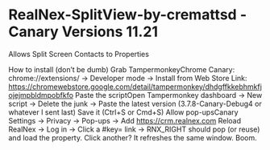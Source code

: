 # RealNex-SplitView-by-cremattsd - Canary Versions 11.21
Allows Split Screen Contacts to Properties 

How to install (don’t be dumb)
Grab TampermonkeyChrome Canary: chrome://extensions/ → Developer mode → Install from Web Store
Link: https://chromewebstore.google.com/detail/tampermonkey/dhdgffkkebhmkfjojejmpbldmpobfkfo
Paste the scriptOpen Tampermonkey dashboard → New script → Delete the junk → Paste the latest version (3.7.8-Canary-Debug4 or whatever I sent last)
Save it (Ctrl+S or Cmd+S)
Allow pop-upsCanary Settings → Privacy → Pop-ups → Add https://crm.realnex.com
Reload RealNex → Log in → Click a #key= link
→ RNX_RIGHT should pop (or reuse) and load the property. Click another? It refreshes the same window. Boom.
